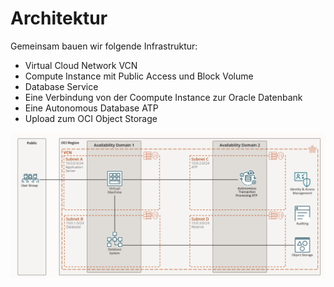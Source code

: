 # Architektur

Gemeinsam bauen wir folgende Infrastruktur:

- Virtual Cloud Network VCN
- Compute Instance mit Public Access und Block Volume
- Database Service
- Eine Verbindung von der Coompute Instance zur Oracle Datenbank
- Eine Autonomous Database ATP
- Upload zum OCI Object Storage

![DOAG 2022 Architecture](./../../images/0x01-01-architecture.png)
